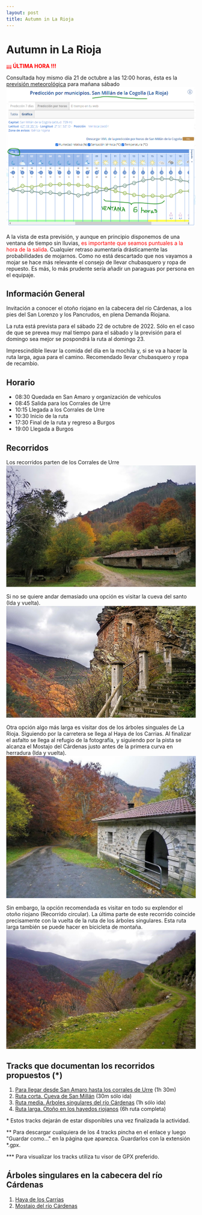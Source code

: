 ```yaml
---
layout: post
title: Autumn in La Rioja
---
```

# Autumn in La Rioja

<span style="color:red">**¡¡¡ ÚLTIMA HORA !!!**</span>

Consultada hoy mismo día 21 de octubre a las 12:00 horas, ésta es la [previsión meteorológica](https://www.aemet.es/es/eltiempo/prediccion/municipios/horas/san-millan-de-la-cogolla-id26130) para mañana sábado
[![Previsión Meteorológica](/images/01Prevision.PNG)](https://www.aemet.es/es/eltiempo/prediccion/municipios/horas/san-millan-de-la-cogolla-id26130)

A la vista de esta previsión, y aunque en principio disponemos de una ventana de tiempo sin lluvias, <span style="color:red">es importante que seamos puntuales a la hora de la salida</span>. Cualquier retraso aumentaría drásticamente las probabilidades de mojarnos. Como no está descartado que nos vayamos a mojar se hace más relevante el consejo de llevar chubasquero y ropa de repuesto. Es más, lo más prudente sería añadir un paraguas por persona en el equipaje.

## Información General
Invitación a conocer el otoño riojano en la cabecera del río Cárdenas, a los pies del San Lorenzo y los Pancrudos, en plena Demanda Riojana.

La ruta está prevista para el sábado 22 de octubre de 2022. Sólo en el caso de que se prevea muy mal tiempo para el sábado y la previsión para el domingo sea mejor se pospondrá la ruta al domingo 23.

Imprescindible llevar la comida del día en la mochila y, si se va a hacer la ruta larga, agua para el camino. Recomendado llevar chubasquero y ropa de recambio.

## Horario
- 08:30 Quedada en San Amaro y organización de vehículos
- 08:45 Salida para los Corrales de Urre
- 10:15 Llegada a los Corrales de Urre
- 10:30 Inicio de la ruta
- 17:30 Final de la ruta y regreso a Burgos
- 19:00 Llegada a Burgos

## Recorridos
Los recorridos parten de los Corrales de Urre
![Corrales de Urre](/images/01Urre.jpg)

Si no se quiere andar demasiado una opción es visitar la cueva del santo (Ida y vuelta).
![Cueva del santo](/images/01Cueva.jpg)

Otra opción algo más larga es visitar dos de los árboles singuales de La Rioja. Siguiendo por la carretera se llega al Haya de los Carrias. Al finalizar el asfalto se llega al refugio de la fotografía, y siguiendo por la pista se alcanza el Mostajo del Cárdenas justo antes de la primera curva en herradura (Ida y vuelta).
![Árboles singulares](/images/01Refugio.jpg)

Sin embargo, la opción recomendada es visitar en todo su explendor el otoño riojano (Recorrido circular). La última parte de este recorrido coincide precisamente con la vuelta de la ruta de los árboles singulares. Esta ruta larga también se puede hacer en bicicleta de montaña.
![Otoño](/images/01Autumn.jpg)

## Tracks que documentan los recorridos propuestos (*)
1. [Para llegar desde San Amaro hasta los corrales de Urre](https://cristinorra.github.io/2022/10/13/autumn_in_la_rioja.html) (1h 30m)
2. [Ruta corta. Cueva de San Millán](https://cristinorra.github.io/2022/10/13/autumn_in_la_rioja.html) (30m sólo ida)
3. [Ruta media. Árboles singulares del río Cárdenas](https://cristinorra.github.io/2022/10/13/autumn_in_la_rioja.html) (1h sólo ida)
4. [Ruta larga. Otoño en los hayedos riojanos](https://cristinorra.github.io/2022/10/13/autumn_in_la_rioja.html) (6h ruta completa)

\* Estos tracks dejarán de estar disponibles una vez finalizada la actividad.

** Para descargar cualquiera de los 4 tracks pincha en el enlace y luego "Guardar como..." en la página que aparezca. Guardarlos con la extensión \*.gpx.

*** Para visualizar los tracks utiliza tu visor de GPX preferido.

## Árboles singulares en la cabecera del río Cárdenas
1. [Haya de los Carrias](https://www.larioja.org/larioja-client/cm/medio-ambiente/images?idMmedia=628506)
2. [Mostajo del río Cárdenas](https://www.larioja.org/larioja-client/cm/medio-ambiente/images?idMmedia=628546)
